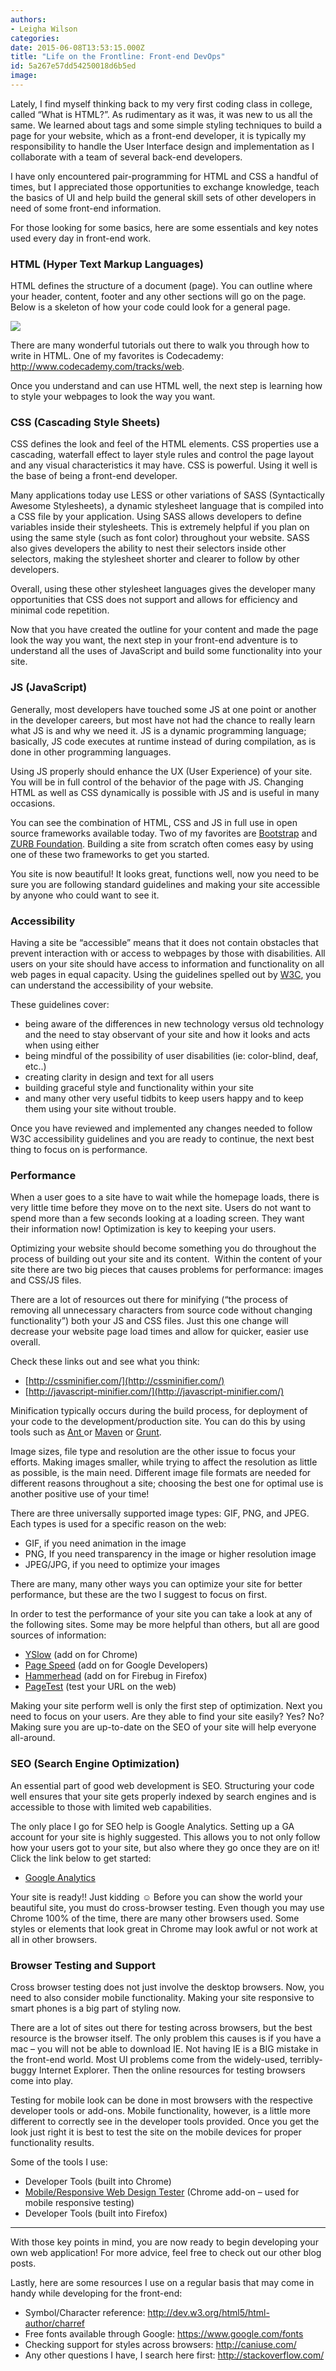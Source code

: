 ```yaml
---
authors:
- Leigha Wilson
categories:
date: 2015-06-08T13:53:15.000Z
title: "Life on the Frontline: Front-end DevOps"
id: 5a267e57dd54250018d6b5ed
image: 
---
```


<span class="s1">Lately, I find myself thinking back to my very first coding class in college, called “What is HTML?”. As rudimentary as it was, it was new to us all the same. We learned about tags and some simple styling techniques to build a page for your website, which as a front-end developer, it is typically my responsibility to handle the User Interface design and implementation as I collaborate with a team of several back-end developers. </span>

<span class="s1">I have only encountered pair-programming for HTML and CSS a handful of times, but I appreciated those opportunities to exchange knowledge, teach the basics of UI and help build the general skill sets of other developers in need of some front-end information.</span>

<span class="s1">For those looking for some basics, here are some essentials and key notes used every day in front-end work.</span>

### HTML (Hyper Text Markup Languages)

<span class="s1">HTML defines the structure of a document (page). You can outline where your header, content, footer and any other sections will go on the page. Below is a skeleton of how your code could look for a general page.</span>

<span class="s1">![](https://i.imgur.com/kE4Dvkf.png)</span>

<span class="s1">There are many wonderful tutorials out there to walk you through how to write in HTML. One of my favorites is </span><span class="s2">Codecademy: [<span class="s3">http://www.codecademy.com/tracks/web</span>](http://www.codecademy.com/tracks/web)</span><span class="s1">.</span>

<span class="s1">Once you understand and can use HTML well, the next step is learning</span><span class="s4"> how to style your webpages to look the way you want</span><span class="s1">.</span>

### CSS (Cascading Style Sheets)

<span class="s5">CSS defines the look and feel of the HTML elements. </span><span class="s1">CSS properties use a cascading, waterfall effect to layer style rules and control the page layout and any visual characteristics it may have. CSS is powerful. Using it well is the base of being a front-end developer.</span>

<span class="s1">Many applications today use LESS or other variations of SASS (Syntactically Awesome Stylesheets), a dynamic stylesheet language that is compiled into a CSS file by your application. Using SASS allows developers to define variables inside their stylesheets. This is extremely helpful if you plan on using the same style (such as font color) throughout your website. SASS also gives developers the ability to nest their selectors inside other selectors, making the stylesheet shorter and clearer to follow by other developers. </span>

<span class="s1">Overall, using these other stylesheet languages gives the developer many opportunities that CSS does not support and allows for efficiency and minimal code repetition. </span>

<span class="s1">Now that you have created the outline for your content and made the page look the way you want, the next step in your front-end adventure is to understand all the uses of JavaScript and build some functionality into your site.</span>

### JS (JavaScript)

<span class="s1">Generally, most developers have touched some JS at one point or another in the developer careers, but most have not had the chance to really learn what JS is and why we need it. JS is a dynamic programming language; basically, JS code executes at runtime instead of during compilation, as is done in other programming languages. </span>

<span class="s1">Using JS properly should enhance the UX (User Experience) of your site. You will be in full control of the behavior of the page with JS. Changing HTML as well as CSS dynamically is possible with JS and is useful in many occasions. </span>

<span class="s1">You can see the combination of HTML, CSS and JS in full use in open source frameworks available today. Two of my favorites are [<span class="s3">Bootstrap</span>](http://expo.getbootstrap.com/) and [<span class="s3">ZURB Foundation</span>](http://zurb.com/responsive?framework_id=1). Building a site from scratch often comes easy by using one of these two frameworks to get you started.</span>

<span class="s1">You site is now beautiful! It looks great, functions well, now you need to be sure you are following standard guidelines and making your site accessible by anyone who could want to see it.</span>

### Accessibility

<span class="s1">Having a site be “accessible” means that it does not contain obstacles that prevent interaction with or access to webpages by those with disabilities. All users on your site should have access to information and functionality on all web pages in equal capacity. Using the guidelines spelled out by [<span class="s3">W3C</span>](http://www.w3.org/TR/WCAG20/), you can understand the accessibility of your website.</span>

<span class="s1">These guidelines cover:</span>

- <span class="s1">being aware of the differences in new technology versus old technology and the need to stay observant of your site and how it looks and acts when using either</span>
- <span class="s1">being mindful of the possibility of user disabilities (ie: color-blind, deaf, etc..)</span>
- <span class="s1">creating clarity in design and text for all users</span>
- <span class="s1">building graceful style and functionality within your site</span>
- <span class="s1">and many other very useful tidbits to keep users happy and to keep them using your site without trouble.</span>

<span class="s1">Once you have reviewed and implemented any changes needed to follow W3C accessibility guidelines and you are ready to continue, the next best thing to focus on is performance.</span>

### Performance

<span class="s1">When a user goes to a site have to wait while the homepage loads, there is very little time before they move on to the next site. Users do not want to spend more than a few seconds looking at a loading screen. They want their information now! Optimization is key to keeping your users. </span>

<span class="s1">Optimizing your website should become something you do throughout the process of building out your site and its content.<span class="Apple-converted-space">  </span>Within the content of your site there are two big pieces that causes problems for performance: images and CSS/JS files.</span>

<span class="s1">There are a lot of resources out there for minifying (“the process of removing all unnecessary characters from source code without changing functionality”) both your JS and CSS files. Just this one change will decrease your website page load times and allow for quicker, easier use overall.</span>

<span class="s1">Check these links out and see what you think:</span>

- <span class="s6">[http://cssminifier.com/](http://cssminifier.com/)</span>
- <span class="s6">[http://javascript-minifier.com/](http://javascript-minifier.com/)</span>

<span class="s1">Minification typically occurs during the build process, for deployment of your code to the development/production site. You can do this by using tools such as [<span class="s3">Ant </span>](http://ant.apache.org/)or [<span class="s3">Maven</span>](http://maven.apache.org/) or [<span class="s3">Grunt</span>](http://gruntjs.com/).</span>

<span class="s1">Image sizes, file type and resolution are the other issue to focus your efforts. Making images smaller, while trying to affect the resolution as little as possible, is the main need. Different image file formats are needed for different reasons throughout a site; choosing the best one for optimal use is another positive use of your time!</span>

<span class="s1">There are three universally supported image types: GIF, PNG, and JPEG. Each types is used for a specific reason on the web:</span>

- <span class="s1">GIF, if you need animation in the image</span>
- <span class="s1">PNG, If you need transparency in the image or higher resolution image </span>
- <span class="s1">JPEG/JPG, if you need to optimize your images</span>

<span class="s1">There are many, many other ways you can optimize your site for better performance, but these are the two I suggest to focus on first.</span>

<span class="s1">In order to test the performance of your site you can take a look at any of the following sites. Some may be more helpful than others, but all are good sources of information:</span>

- <span class="s3">[YSlow](http://yslow.org/)</span><span class="s1"> (add on for Chrome)</span>
- <span class="s3">[Page Speed](https://developers.google.com/speed/pagespeed/?csw=1)</span><span class="s1"> (add on for Google Developers)</span>
- <span class="s3">[Hammerhead](http://stevesouders.com/hammerhead/)</span><span class="s1"> (add on for Firebug in Firefox)</span>
- <span class="s3">[PageTest](http://www.webpagetest.org/)</span><span class="s1"> (test your URL on the web)</span>

<span class="s1">Making your site perform well is only the first step of optimization. Next you need to focus on your users. Are they able to find your site easily? Yes? No? Making sure you are up-to-date on the SEO of your site will help everyone all-around.</span>

### SEO (Search Engine Optimization)

<span class="s1">An essential part of good web development is SEO. Structuring your code well ensures that your site gets properly indexed by search engines and is accessible to those with limited web capabilities</span><span class="s4">.</span>

<span class="s1">The only place I go for SEO help is Google Analytics. Setting up a GA account for your site is highly suggested. This allows you to not only follow how your users got to your site, but also where they go once they are on it! Click the link below to get started:</span>

- <span class="s6">[Google Analytics](https://www.google.com/analytics/)</span>

<span class="s1">Your site is ready!! Just kidding ☺ Before you can show the world your beautiful site, you must do cross-browser testing. Even though you may use Chrome 100% of the time, there are many other browsers used. Some styles or elements that look great in Chrome may look awful or not work at all in other browsers.</span>

### Browser Testing and Support

<span class="s1">Cross browser testing does not just involve the desktop browsers. Now, you need to also consider mobile functionality. Making your site responsive to smart phones is a big part of styling now.</span>

<span class="s1">There are a lot of sites out there for testing across browsers, but the best resource is the browser itself. The only problem this causes is if you have a mac – you will not be able to download IE. Not having IE is a BIG mistake in the front-end world. Most UI problems come from the widely-used, terribly-buggy Internet Explorer. Then the online resources for testing browsers come into play.</span>

<span class="s1">Testing for mobile look can be done in most browsers with the respective developer tools or add-ons. Mobile functionality, however, is a little more different to correctly see in the developer tools provided. Once you get the look just right it is best to test the site on the mobile devices for proper functionality results.</span>

<span class="s1">Some of the tools I use:</span>

- <span class="s1">Developer Tools (built into Chrome)</span>
- <span class="s3">[Mobile/Responsive Web Design Tester](https://chrome.google.com/webstore/detail/mobileresponsive-web-desi/elmekokodcohlommfikpmojheggnbelo?hl=en-US)</span><span class="s1"> (Chrome add-on – used for mobile responsive testing)</span>
- <span class="s1">Developer Tools (built into Firefox)</span>

- - - - - -

<span class="s1">With those key points in mind, you are now ready to begin developing your own web application! For more advice, feel free to check out our other blog posts.</span>

<span class="s1">Lastly, here are some resources I use on a regular basis that may come in handy while developing for the front-end:</span>

- <span class="s4">Symbol/Character reference: [<span class="s7">http://dev.w3.org/html5/html-author/charref</span>](http://dev.w3.org/html5/html-author/charref)</span>
- <span class="s1">Free fonts available through Google: [<span class="s3">https://www.google.com/fonts</span>](https://www.google.com/fonts)</span>
- <span class="s1">Checking support for styles across browsers: [<span class="s3">http://caniuse.com/</span>](http://caniuse.com/)</span>
- <span class="s1">Any other questions I have, I search here first: [<span class="s3">http://stackoverflow.com/</span>](http://stackoverflow.com/)</span>

